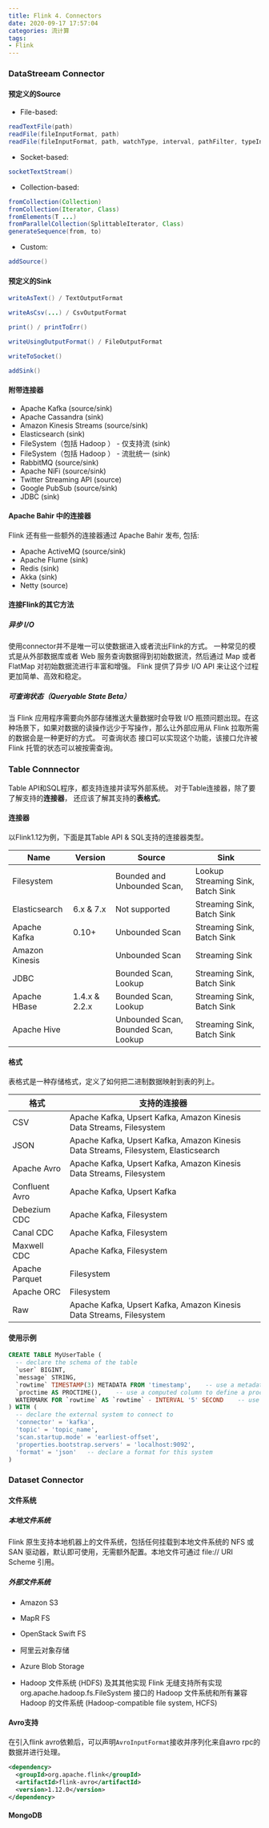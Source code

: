 ```yaml
---
title: Flink 4. Connectors
date: 2020-09-17 17:57:04
categories: 流计算
tags: 
- Flink
---
```


### DataStreeam Connector

#### 预定义的Source

* File-based:

```java
readTextFile(path)
readFile(fileInputFormat, path)
readFile(fileInputFormat, path, watchType, interval, pathFilter, typeInfo)
```
<!--more-->
* Socket-based:

```java
socketTextStream()
```

* Collection-based:

```java
fromCollection(Collection)
fromCollection(Iterator, Class)
fromElements(T ...)
fromParallelCollection(SplittableIterator, Class)
generateSequence(from, to) 
```

* Custom:

```java
addSource()
```

#### 预定义的Sink

```java
writeAsText() / TextOutputFormat

writeAsCsv(...) / CsvOutputFormat

print() / printToErr()

writeUsingOutputFormat() / FileOutputFormat

writeToSocket()

addSink()
```

#### 附带连接器

* Apache Kafka (source/sink)
* Apache Cassandra (sink)
* Amazon Kinesis Streams (source/sink)
* Elasticsearch (sink)
* FileSystem（包括 Hadoop ） - 仅支持流 (sink)
* FileSystem（包括 Hadoop ） - 流批统一 (sink)
* RabbitMQ (source/sink)
* Apache NiFi (source/sink)
* Twitter Streaming API (source)
* Google PubSub (source/sink)
* JDBC (sink)

#### Apache Bahir 中的连接器
Flink 还有些一些额外的连接器通过 Apache Bahir 发布, 包括:

* Apache ActiveMQ (source/sink)
* Apache Flume (sink)
* Redis (sink)
* Akka (sink)
* Netty (source)

#### 连接Flink的其它方法

##### 异步 I/O

使用connector并不是唯一可以使数据进入或者流出Flink的方式。 一种常见的模式是从外部数据库或者 Web 服务查询数据得到初始数据流，然后通过 Map 或者 FlatMap 对初始数据流进行丰富和增强。 Flink 提供了异步 I/O API 来让这个过程更加简单、高效和稳定。

##### 可查询状态（Queryable State Beta）
当 Flink 应用程序需要向外部存储推送大量数据时会导致 I/O 瓶颈问题出现。在这种场景下，如果对数据的读操作远少于写操作，那么让外部应用从 Flink 拉取所需的数据会是一种更好的方式。 可查询状态 接口可以实现这个功能，该接口允许被 Flink 托管的状态可以被按需查询。

### Table Connnector

Table API和SQL程序，都支持连接并读写外部系统。 对于Table连接器，除了要了解支持的**连接器**， 还应该了解其支持的**表格式**。

#### 连接器

以Flink1.12为例，下面是其Table API & SQL支持的连接器类型。

|Name	|Version|	Source|	Sink|
|---- |----|----|----|
|Filesystem		    |                   |Bounded and Unbounded Scan,          |Lookup	Streaming Sink, Batch Sink|
|Elasticsearch	  |6.x & 7.x	        |Not supported	                      |Streaming Sink, Batch Sink|
|Apache Kafka	    |0.10+	            |Unbounded Scan	                      |Streaming Sink, Batch Sink|
|Amazon Kinesis   |           		    |Unbounded Scan	                      |Streaming Sink|
|JDBC		          |                   |Bounded Scan, Lookup	                |Streaming Sink, Batch Sink|
|Apache HBase	    |1.4.x & 2.2.x    	|Bounded Scan, Lookup	                |Streaming Sink, Batch Sink|
|Apache Hive	    |                 	|Unbounded Scan, Bounded Scan, Lookup	|Streaming Sink, Batch Sink|


#### 格式

表格式是一种存储格式，定义了如何把二进制数据映射到表的列上。

|格式	          | 支持的连接器
|----           |----
|CSV	          |Apache Kafka, Upsert Kafka, Amazon Kinesis Data Streams, Filesystem
|JSON	          |Apache Kafka, Upsert Kafka, Amazon Kinesis Data Streams, Filesystem, Elasticsearch
|Apache Avro	  |Apache Kafka, Upsert Kafka, Amazon Kinesis Data Streams, Filesystem
|Confluent Avro	|Apache Kafka, Upsert Kafka
|Debezium CDC	  |Apache Kafka, Filesystem
|Canal CDC	    |Apache Kafka, Filesystem
|Maxwell CDC	  |Apache Kafka, Filesystem
|Apache Parquet	|Filesystem
|Apache ORC	    |Filesystem
|Raw	          |Apache Kafka, Upsert Kafka, Amazon Kinesis Data Streams, Filesystem

#### 使用示例

```SQL
CREATE TABLE MyUserTable (
  -- declare the schema of the table
  `user` BIGINT,
  `message` STRING,
  `rowtime` TIMESTAMP(3) METADATA FROM 'timestamp',    -- use a metadata column to access Kafka's record timestamp
  `proctime AS PROCTIME(),    -- use a computed column to define a proctime attribute
  WATERMARK FOR `rowtime` AS `rowtime` - INTERVAL '5' SECOND    -- use a WATERMARK statement to define a rowtime attribute
) WITH (
  -- declare the external system to connect to
  'connector' = 'kafka',
  'topic' = 'topic_name',
  'scan.startup.mode' = 'earliest-offset',
  'properties.bootstrap.servers' = 'localhost:9092',
  'format' = 'json'   -- declare a format for this system
)
```

### Dataset Connector

#### 文件系统

##### 本地文件系统

Flink 原生支持本地机器上的文件系统，包括任何挂载到本地文件系统的 NFS 或 SAN 驱动器，默认即可使用，无需额外配置。本地文件可通过 file:// URI Scheme 引用。

##### 外部文件系统

* Amazon S3

* MapR FS

* OpenStack Swift FS

* 阿里云对象存储

* Azure Blob Storage

* Hadoop 文件系统 (HDFS) 及其其他实现
Flink 无缝支持所有实现 org.apache.hadoop.fs.FileSystem 接口的 Hadoop 文件系统和所有兼容 Hadoop 的文件系统 (Hadoop-compatible file system, HCFS)

#### Avro支持

在引入flink avro依赖后，可以声明`AvroInputFormat`接收并序列化来自avro rpc的数据并进行处理。

```xml
<dependency>
  <groupId>org.apache.flink</groupId>
  <artifactId>flink-avro</artifactId>
  <version>1.12.0</version>
</dependency>
```

#### MongoDB
